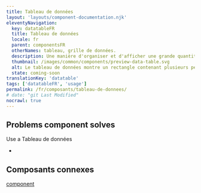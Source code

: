 ```yaml
---
title: Tableau de données
layout: 'layouts/component-documentation.njk'
eleventyNavigation:
  key: datatableFR
  title: Tableau de données
  locale: fr
  parent: componentsFR
  otherNames: tableau, grille de données.
  description: Une manière d'organiser et d'afficher une grande quantité de données dans des rangées et des colonnes.
  thumbnail: /images/common/components/preview-data-table.svg
  alt: Le tableau de données montre un rectangle contenant plusieurs petits rectangles. En haut du tableau se trouve un rectangle gris clair plus large qui s'étend sur toute la longueur du tableau et qui représente l'en-tête de celui-ci. En bas du tableau se trouvent des rectangles gris foncés plus petits qui représentent les données dans le tableau.
  state: coming-soon
translationKey: 'datatable'
tags: ['datatableFR', 'usage']
permalink: /fr/composants/tableau-de-donnees/
# date: "git Last Modified"
nocrawl: true
---
```


## Problems component solves

Use a Tableau de données

-

<article class="bg-full-width bg-primary text-light pt-600 pb-300 my-600">
  <h2 class="mt-0">Composants connexes</h2>

<a href="" class="link-light">component</a>

</article>
